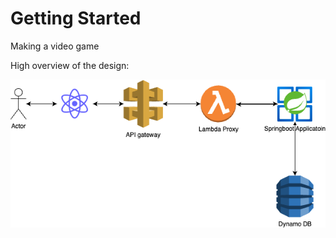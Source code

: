 # Getting Started


Making a video game


High overview of the design:

![Design diagram](https://github.com/samo7a/Football/blob/origin/FootballSimulator.drawio.png)
